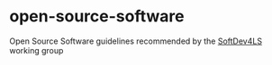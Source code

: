 # open-source-software
Open Source Software guidelines recommended by the [SoftDev4LS](https://github.com/SoftDev4LS) working group
